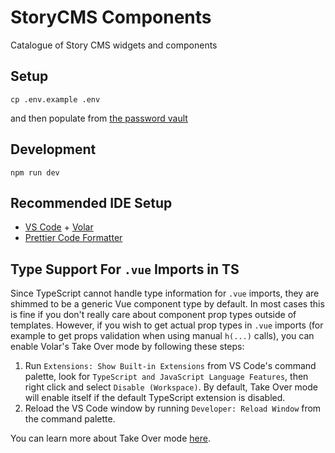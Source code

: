# StoryCMS Components

Catalogue of Story CMS widgets and components

## Setup

```
cp .env.example .env
```

and then populate from
[the password vault](https://start.1password.com/open/i?a=GKKQJPOIFBB2PM5RSLXR6WMYIA&v=c53xvr3gsew3pncvx2fx7vsxzu&i=cejuxu74obe7flkdhf5dw2yhqi&h=onesheep.1password.com)

## Development

```
npm run dev
```

## Recommended IDE Setup

- [VS Code](https://code.visualstudio.com/) +
  [Volar](https://marketplace.visualstudio.com/items?itemName=Vue.volar)
- [Prettier Code Formatter](https://marketplace.visualstudio.com/items?itemName=esbenp.prettier-vscode)

## Type Support For `.vue` Imports in TS

Since TypeScript cannot handle type information for `.vue` imports, they are shimmed to be
a generic Vue component type by default. In most cases this is fine if you don't really
care about component prop types outside of templates. However, if you wish to get actual
prop types in `.vue` imports (for example to get props validation when using manual
`h(...)` calls), you can enable Volar's Take Over mode by following these steps:

1. Run `Extensions: Show Built-in Extensions` from VS Code's command palette, look for
   `TypeScript and JavaScript Language Features`, then right click and select
   `Disable (Workspace)`. By default, Take Over mode will enable itself if the default
   TypeScript extension is disabled.
2. Reload the VS Code window by running `Developer: Reload Window` from the command
   palette.

You can learn more about Take Over mode
[here](https://github.com/johnsoncodehk/volar/discussions/471).
